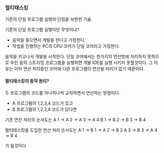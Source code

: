 ### 멀티태스킹
기존의 단일 프로그램 실행의 단점을 보완한 기술.

기존의 단일 프로그램 실행이란 무엇이냐?
* 음악을 들으면서 개발을 한다고 가정한다.
* 작업을 진행하는 PC의 CPU 코어가 단일 코어라고 가정한다.

음악을 키고나서 개발을 시작한다. 단일 코어에서는 한가지의 연산밖에 처리하지 못하므로
우린 음악 스트리밍 프로그램을 실행하면 개발 IDE를 실행 시키지 못할것이다. 
그 이유는 이미 연산 처리중인 코어에 다른 프로그램이 연산될 자리가 없기 때문이다.

#### 멀티태스킹의 동작 원리?
두 프로그램의 코드를 하나하나씩 교차하면서 연산하는 방법이다.

* A 프로그램의 1,2,3,4 코드가 있고
* B 프로그램의 1,2,3,4 코드가 있다면

기존 연산 처리의 순서도는 
A 1 -> A 2 -> A 3 -> A 4 
B 1 -> B 2 -> B 3 -> B 4

멀티태스킹을 도입한 연산 처리 순서도는 
A 1 -> B 1 -> A 2 -> B 2 
A 3 -> B 3 -> A 4 -> B 4 

가 될것이다